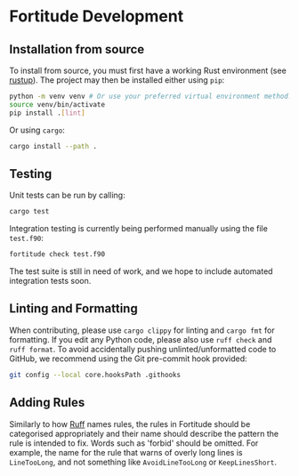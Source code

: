 # Fortitude Development

## Installation from source

To install from source, you must first have a working Rust environment (see
[rustup](https://rustup.rs/)). The project may then be installed either using `pip`:

```bash
python -m venv venv # Or use your preferred virtual environment method...
source venv/bin/activate
pip install .[lint]
```

Or using `cargo`:

```bash
cargo install --path .
```

## Testing

Unit tests can be run by calling:

```bash
cargo test
```

Integration testing is currently being performed manually using the file `test.f90`:

```bash
fortitude check test.f90
```

The test suite is still in need of work, and we hope to include automated integration
tests soon.

## Linting and Formatting

When contributing, please use `cargo clippy` for linting and `cargo fmt` for formatting.
If you edit any Python code, please also use `ruff check` and `ruff format`. To avoid
accidentally pushing unlinted/unformatted code to GitHub, we recommend using the Git
pre-commit hook provided:

```bash
git config --local core.hooksPath .githooks
```

## Adding Rules

Similarly to how [Ruff](https://docs.astral.sh/ruff/) names rules, the rules in
Fortitude should be categorised appropriately and their name should describe the pattern
the rule is intended to fix. Words such as 'forbid' should be omitted. For example, the
name for the rule that warns of overly long lines is `LineTooLong`, and not something
like `AvoidLineTooLong` or `KeepLinesShort`.
